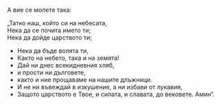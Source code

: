А вие се молете така:

„Татко наш, който си на небесата,  
Нека да се почита името ти;   
Нека да дойде царството ти;   
* Нека да бъде волята ти,
* Както на небето, така и на земята! 
* Дай ни днес всекидневния хляб,
* и прости ни дълговете, 
* както и ние прощаваме на нашите длъжници. 
* И не ни въвеждай в изкушение, а ни избави от лукавия,
* Защото царството е Твое, и силата, и славата, до вековете. Амин“.
